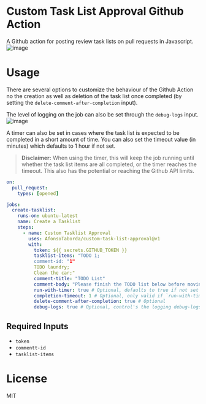 # Custom Task List Approval Github Action
A Github action for posting review task lists on pull requests in Javascript.
![image](https://user-images.githubusercontent.com/10180317/217216561-74350607-4b99-4c05-9b89-eb5b9866bccd.png)

# Usage
There are several options to customize the behaviour of the Github Action no the creation as well as deletion of the task list once completed (by setting the `delete-comment-after-completion` input).

The level of logging on the job can also be set through the `debug-logs` input.
![image](https://user-images.githubusercontent.com/10180317/217216115-303cc677-29f4-4be1-9d03-60eb61246e9c.png)

A timer can also be set in cases where the task list is expected to be completed in a short amount of time. You can also set the timeout value (in minutes) which defaults to 1 hour if not set.

> **Disclaimer:** When using the timer, this will keep the job running until whether the task list items are all completed, or the timer reaches the timeout. This also has the potential or reaching the Github API limits.

``` yml
on:
  pull_request:
    types: [opened]

jobs:
  create-tasklist:
    runs-on: ubuntu-latest
    name: Create a Tasklist
    steps:
      - name: Custom Tasklist Approval
        uses: AfonsoTaborda/custom-task-list-approval@v1
        with:
          token: ${{ secrets.GITHUB_TOKEN }}
          tasklist-items: "TODO 1;
          comment-id: "1"
          TODO laundry;
          Clean the car;"
          comment-title: "TODO List"
          comment-body: "Please finish the TODO list below before moving to the next step:"
          run-with-timer: true # Optional, defaults to true if not set
          completion-timeout: 1 # Optional, only valid if `run-with-timer` is set to true
          delete-comment-after-completion: true # Optional
          debug-logs: true # Optional, control's the logging debug-logs setting for the timer (if enabled)
```

## Required Inputs
- `token`
- `commentt-id`
- `tasklist-items`

# License
MIT
